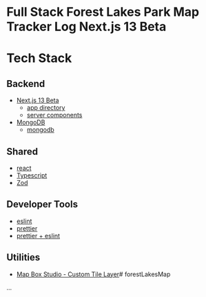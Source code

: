 # Full Stack Forest Lakes Park Map Tracker Log Next.js 13 Beta

# Tech Stack

## Backend

- [Next.js 13 Beta](https://beta.nextjs.org/docs)
  - [app directory](https://beta.nextjs.org/docs/routing/fundamentals)
  - [server components](https://beta.nextjs.org/docs/rendering/server-and-client-components)
- [MongoDB](https://www.mongodb.com/)
  - [mongodb](https://www.npmjs.com/package/mongodb)

## Shared

- [react](https://reactjs.org/)
- [Typescript](https://www.typescriptlang.org/)
- [Zod](https://zod.dev/)

## Developer Tools

- [eslint](https://eslint.org/)
- [prettier](https://prettier.io/)
- [prettier + eslint](https://github.com/prettier/eslint-plugin-prettier)

## Utilities

- [Map Box Studio - Custom Tile Layer](https://www.mapbox.com/mapbox-studio)# forestLakesMap

...
